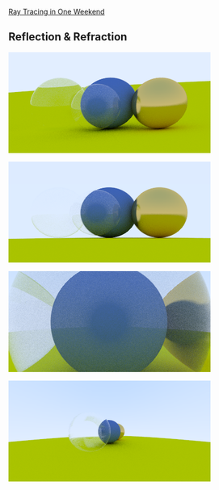 [Ray Tracing in One Weekend][1]

## Reflection & Refraction

![reflection_refraction_1](image/image1.png)

![reflection_refraction_2](image/image2.png)

![reflection_refraction_3](/image/image3.png)

![reflection_refraction_4](/image/image4.png)

[1]: https://in1weekend.blogspot.jp/2016/01/ray-tracing-in-one-weekend.html